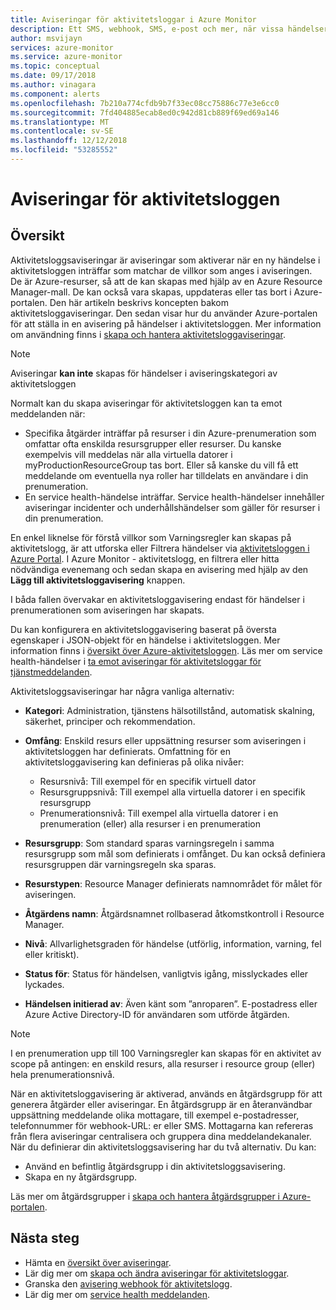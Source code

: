 ```yaml
---
title: Aviseringar för aktivitetsloggar i Azure Monitor
description: Ett SMS, webhook, SMS, e-post och mer, när vissa händelser i aktivitetsloggen.
author: msvijayn
services: azure-monitor
ms.service: azure-monitor
ms.topic: conceptual
ms.date: 09/17/2018
ms.author: vinagara
ms.component: alerts
ms.openlocfilehash: 7b210a774cfdb9b7f33ec08cc75886c77e3e6cc0
ms.sourcegitcommit: 7fd404885ecab8ed0c942d81cb889f69ed69a146
ms.translationtype: MT
ms.contentlocale: sv-SE
ms.lasthandoff: 12/12/2018
ms.locfileid: "53285552"
---
```

# <a name="alerts-on-activity-log"></a>Aviseringar för aktivitetsloggen 

## <a name="overview"></a>Översikt
Aktivitetsloggsaviseringar är aviseringar som aktiverar när en ny händelse i aktivitetsloggen inträffar som matchar de villkor som anges i aviseringen. De är Azure-resurser, så att de kan skapas med hjälp av en Azure Resource Manager-mall. De kan också vara skapas, uppdateras eller tas bort i Azure-portalen. Den här artikeln beskrivs koncepten bakom aktivitetsloggaviseringar. Den sedan visar hur du använder Azure-portalen för att ställa in en avisering på händelser i aktivitetsloggen. Mer information om användning finns i [skapa och hantera aktivitetsloggaviseringar](../../azure-monitor/platform/alerts-activity-log.md).

> [!NOTE]
> Aviseringar **kan inte** skapas för händelser i aviseringskategori av aktivitetsloggen

Normalt kan du skapa aviseringar för aktivitetsloggen kan ta emot meddelanden när:

* Specifika åtgärder inträffar på resurser i din Azure-prenumeration som omfattar ofta enskilda resursgrupper eller resurser. Du kanske exempelvis vill meddelas när alla virtuella datorer i myProductionResourceGroup tas bort. Eller så kanske du vill få ett meddelande om eventuella nya roller har tilldelats en användare i din prenumeration.
* En service health-händelse inträffar. Service health-händelser innehåller aviseringar incidenter och underhållshändelser som gäller för resurser i din prenumeration.

En enkel liknelse för förstå villkor som Varningsregler kan skapas på aktivitetslogg, är att utforska eller Filtrera händelser via [aktivitetsloggen i Azure Portal](../../monitoring-and-diagnostics/monitoring-overview-activity-logs.md#query-the-activity-log-in-the-azure-portal). I Azure Monitor - aktivitetslogg, en filtrera eller hitta nödvändiga evenemang och sedan skapa en avisering med hjälp av den **Lägg till aktivitetsloggavisering** knappen.

I båda fallen övervakar en aktivitetsloggavisering endast för händelser i prenumerationen som aviseringen har skapats.

Du kan konfigurera en aktivitetsloggavisering baserat på översta egenskaper i JSON-objekt för en händelse i aktivitetsloggen. Mer information finns i [översikt över Azure-aktivitetsloggen](./../../monitoring-and-diagnostics/monitoring-overview-activity-logs.md#categories-in-the-activity-log). Läs mer om service health-händelser i [ta emot aviseringar för aktivitetsloggar för tjänstmeddelanden](./../../azure-monitor/platform/alerts-activity-log-service-notifications.md). 

Aktivitetsloggsaviseringar har några vanliga alternativ:

- **Kategori**: Administration, tjänstens hälsotillstånd, automatisk skalning, säkerhet, principer och rekommendation. 
- **Omfång**: Enskild resurs eller uppsättning resurser som aviseringen i aktivitetsloggen har definierats. Omfattning för en aktivitetsloggavisering kan definieras på olika nivåer:
    - Resursnivå: Till exempel för en specifik virtuell dator
    - Resursgruppsnivå: Till exempel alla virtuella datorer i en specifik resursgrupp
    - Prenumerationsnivå: Till exempel alla virtuella datorer i en prenumeration (eller) alla resurser i en prenumeration
- **Resursgrupp**: Som standard sparas varningsregeln i samma resursgrupp som mål som definierats i omfånget. Du kan också definiera resursgruppen där varningsregeln ska sparas.
- **Resurstypen**: Resource Manager definierats namnområdet för målet för aviseringen.

- **Åtgärdens namn**: Åtgärdsnamnet rollbaserad åtkomstkontroll i Resource Manager.
- **Nivå**: Allvarlighetsgraden för händelse (utförlig, information, varning, fel eller kritiskt).
- **Status för**: Status för händelsen, vanligtvis igång, misslyckades eller lyckades.
- **Händelsen initierad av**: Även känt som ”anroparen”. E-postadress eller Azure Active Directory-ID för användaren som utförde åtgärden.

> [!NOTE]
> I en prenumeration upp till 100 Varningsregler kan skapas för en aktivitet av scope på antingen: en enskild resurs, alla resurser i resource group (eller) hela prenumerationsnivå.

När en aktivitetsloggavisering är aktiverad, används en åtgärdsgrupp för att generera åtgärder eller aviseringar. En åtgärdsgrupp är en återanvändbar uppsättning meddelande olika mottagare, till exempel e-postadresser, telefonnummer för webhook-URL: er eller SMS. Mottagarna kan refereras från flera aviseringar centralisera och gruppera dina meddelandekanaler. När du definierar din aktivitetsloggsavisering har du två alternativ. Du kan:

* Använd en befintlig åtgärdsgrupp i din aktivitetsloggsavisering.
* Skapa en ny åtgärdsgrupp.

Läs mer om åtgärdsgrupper i [skapa och hantera åtgärdsgrupper i Azure-portalen](../../azure-monitor/platform/action-groups.md).


## <a name="next-steps"></a>Nästa steg
- Hämta en [översikt över aviseringar](../../monitoring-and-diagnostics/monitoring-overview-alerts.md).
- Lär dig mer om [skapa och ändra aviseringar för aktivitetsloggar](../../azure-monitor/platform/alerts-activity-log.md).
- Granska den [avisering webhook för aktivitetslogg](activity-log-alerts-webhook.md).
- Lär dig mer om [service health meddelanden](../../monitoring-and-diagnostics/monitoring-service-notifications.md).

